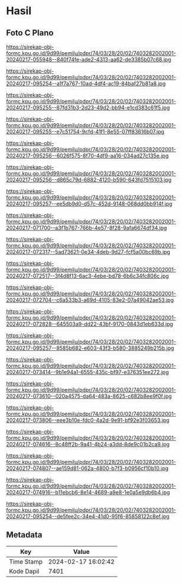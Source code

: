 # Hasil

## Foto C Plano

https://sirekap-obj-formc.kpu.go.id/9d99/pemilu/pdpr/74/03/28/20/02/7403282002001-20240217-055948--840f74fe-ade2-4313-aa62-de3385b07c68.jpg

https://sirekap-obj-formc.kpu.go.id/9d99/pemilu/pdpr/74/03/28/20/02/7403282002001-20240217-095254--a1f7a767-10ad-4df4-ac19-84baf27b81a8.jpg

https://sirekap-obj-formc.kpu.go.id/9d99/pemilu/pdpr/74/03/28/20/02/7403282002001-20240217-095255--87fd31b3-2d23-49d2-bb94-e1cd383c61f5.jpg

https://sirekap-obj-formc.kpu.go.id/9d99/pemilu/pdpr/74/03/28/20/02/7403282002001-20240217-095255--e7c51754-9cfd-41f1-8e55-07ff83616b07.jpg

https://sirekap-obj-formc.kpu.go.id/9d99/pemilu/pdpr/74/03/28/20/02/7403282002001-20240217-095256--6026f575-8f70-4df9-aa16-034ad27c135e.jpg

https://sirekap-obj-formc.kpu.go.id/9d99/pemilu/pdpr/74/03/28/20/02/7403282002001-20240217-095256--d865c79d-6882-4120-b590-643fd7515103.jpg

https://sirekap-obj-formc.kpu.go.id/9d99/pemilu/pdpr/74/03/28/20/02/7403282002001-20240217-095257--ee5db9d0-d57c-452d-9148-068dd0bb914f.jpg

https://sirekap-obj-formc.kpu.go.id/9d99/pemilu/pdpr/74/03/28/20/02/7403282002001-20240217-071700--a3f1b767-766b-4e57-8f28-9afa6674df34.jpg

https://sirekap-obj-formc.kpu.go.id/9d99/pemilu/pdpr/74/03/28/20/02/7403282002001-20240217-072317--5ad73621-0e34-4deb-9d27-fcf5a00bc69b.jpg

https://sirekap-obj-formc.kpu.go.id/9d99/pemilu/pdpr/74/03/28/20/02/7403282002001-20240217-072517--3f4d8f13-6ac3-4ebe-bd78-6b6c34fc806c.jpg

https://sirekap-obj-formc.kpu.go.id/9d99/pemilu/pdpr/74/03/28/20/02/7403282002001-20240217-072704--c6a533b3-a69d-4105-83e2-07a49042ae53.jpg

https://sirekap-obj-formc.kpu.go.id/9d99/pemilu/pdpr/74/03/28/20/02/7403282002001-20240217-072828--645503a9-dd22-43bf-9170-0843d1eb633d.jpg

https://sirekap-obj-formc.kpu.go.id/9d99/pemilu/pdpr/74/03/28/20/02/7403282002001-20240217-095257--8585b682-e603-43f3-b580-3885249b215b.jpg

https://sirekap-obj-formc.kpu.go.id/9d99/pemilu/pdpr/74/03/28/20/02/7403282002001-20240217-073414--9b1e94a1-6555-435c-bf97-e376351ee272.jpg

https://sirekap-obj-formc.kpu.go.id/9d99/pemilu/pdpr/74/03/28/20/02/7403282002001-20240217-073610--020a4575-da64-483a-8625-c682b8ee9f0f.jpg

https://sirekap-obj-formc.kpu.go.id/9d99/pemilu/pdpr/74/03/28/20/02/7403282002001-20240217-073806--eee3b10e-fdc0-4a2d-9e91-bf92e3f03653.jpg

https://sirekap-obj-formc.kpu.go.id/9d99/pemilu/pdpr/74/03/28/20/02/7403282002001-20240217-074616--8c48ff2b-9a41-4b24-a3dd-8de9c01b2ca9.jpg

https://sirekap-obj-formc.kpu.go.id/9d99/pemilu/pdpr/74/03/28/20/02/7403282002001-20240217-074807--ae159d81-062a-4800-b7f3-b0956cf10b10.jpg

https://sirekap-obj-formc.kpu.go.id/9d99/pemilu/pdpr/74/03/28/20/02/7403282002001-20240217-074916--b11ebcb6-8e14-4689-a9e8-1e0a5e9db6b4.jpg

https://sirekap-obj-formc.kpu.go.id/9d99/pemilu/pdpr/74/03/28/20/02/7403282002001-20240217-095254--de5fee2c-34e4-41d0-95f6-85858122c8ef.jpg


## Metadata

| Key        | Value               |
| ---------- | ------------------- |
| Time Stamp | 2024-02-17 16:02:42 |
| Kode Dapil | 7401                |



